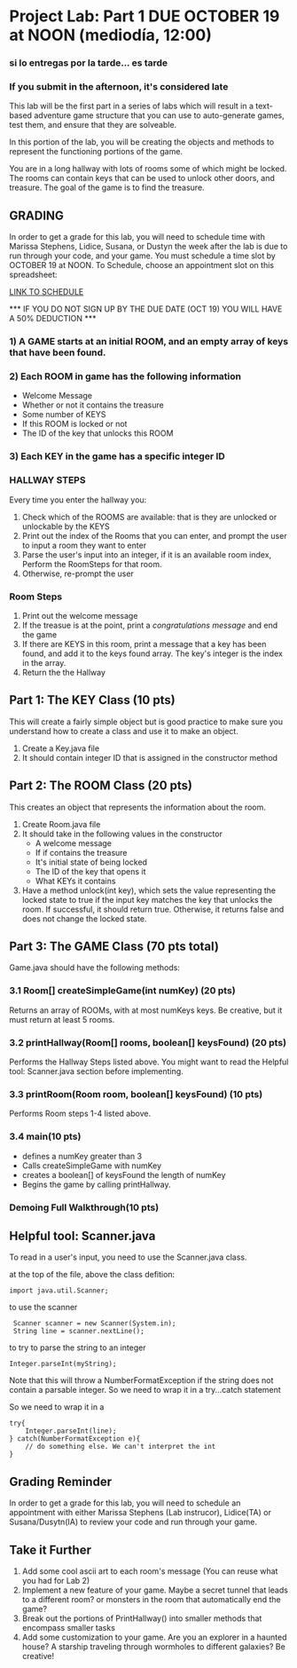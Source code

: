 # Project Lab: Part 1 DUE OCTOBER 19 at NOON (mediodía, 12:00) 

### si lo entregas por la tarde... es tarde
### If you submit in the afternoon, it's considered late

This lab will be the first part in a series of labs which will result in a text-based adventure game structure that you can use to auto-generate games, test them, and ensure that they are solveable. 

In this portion of the lab, you will be creating the objects and methods to represent the functioning portions of the game.

You are in a long hallway with lots of rooms some of which might be locked. The rooms can contain keys that can be used to unlock other doors, and treasure. The goal of the game is to find the treasure. 

## GRADING
In order to get a grade for this lab, you will need to schedule time with Marissa Stephens, Lidice, Susana, or Dustyn the week after the lab is due to run through your code, and your game. You must schedule a time slot by OCTOBER 19 at NOON. To Schedule, choose an appointment slot on this spreadsheet:


[LINK TO SCHEDULE](https://minersutep-my.sharepoint.com/:x:/g/personal/mastephens_utep_edu/EUSe5sQnE05ImfW3DZANmlMBt67FZ8mWge91vzS3tvBvzA)

*** IF YOU DO NOT SIGN UP BY THE DUE DATE (OCT 19) YOU WILL HAVE A 50% DEDUCTION ***

### 1) A GAME starts at an initial ROOM, and an empty array of keys that have been found.

### 2) Each  ROOM in game has the following information
* Welcome Message
* Whether or not it contains the treasure 
* Some number of KEYS
* If this ROOM is locked or not
* The ID of the key that unlocks this ROOM

### 3) Each KEY in the game has a specific integer ID

### HALLWAY STEPS

Every time you enter the hallway you:
1. Check which of the ROOMS are available: that is they are unlocked or unlockable by the KEYS
2. Print out the index of the Rooms that you can enter, and prompt the user to input a room they want to enter
3. Parse the user's input into an integer, if it is an available room index, Perform the RoomSteps for that room.
4. Otherwise, re-prompt the user


### Room Steps
1. Print out the welcome message
2. If the treasue is at the point, print a *congratulations message* and end the game
3. If there are KEYS in this room, print a message that a key has been found, and add it to the keys found array. The key's integer is the index in the array.
4. Return the the Hallway


## Part 1: The KEY Class (10 pts)
This will create a fairly simple object but is good practice to make sure you understand how to create a class and use it to make an object.
1. Create a Key.java file
2. It should contain integer ID that is assigned in the constructor method

## Part 2: The ROOM Class (20 pts)
This creates an object that represents the information about the room. 
1. Create Room.java file
2. It should take in the following values in the constructor
   * A welcome message
   * If if contains the treasure
   * It's initial state of being locked
   * The ID of the key that opens it
   * What KEYs it contains
3. Have a method unlock(int key), which sets the value representing the locked state to true if the input key matches the key that unlocks the room. If successful, it should return true. Otherwise, it returns false and does not change the locked state.


## Part 3: The GAME Class (70 pts total)
Game.java should have the following methods:
### 3.1 Room[] createSimpleGame(int numKey) (20 pts)
Returns an array of ROOMs, with at most numKeys keys. Be creative, but it must return at least 5 rooms.

### 3.2 printHallway(Room[] rooms, boolean[] keysFound) (20 pts)
Performs the Hallway Steps listed above. You might want to read the Helpful tool: Scanner.java section before implementing.

### 3.3 printRoom(Room room, boolean[] keysFound) (10 pts)
Performs Room steps 1-4 listed above. 

### 3.4 main(10 pts)
* defines a numKey greater than 3
* Calls createSimpleGame with numKey
* creates a boolean[] of keysFound the length of numKey
* Begins the game by calling printHallway. 

### Demoing Full Walkthrough(10 pts)

## Helpful tool: Scanner.java 
To read in a user's input, you need to use the Scanner.java class. 

at the top of the file, above the class defition:
```
import java.util.Scanner;
```

to use the scanner
```
 Scanner scanner = new Scanner(System.in);
 String line = scanner.nextLine();
 ```
 to try to parse the string to an integer
 
 ```
 Integer.parseInt(myString);
 ```
 
 Note that this will throw a NumberFormatException if the string does not contain a parsable integer. So we need to wrap it in a try...catch statement
 
 So we need to wrap it in a 
 
 ```
 try{ 
     Integer.parseInt(line);
 } catch(NumberFormatException e){
     // do something else. We can't interpret the int
 }
 ```
## Grading Reminder
In order to get a grade for this lab, you will need to schedule an appointment with either Marissa Stephens (Lab instrucor), Lidice(TA) or Susana/Dusytn(IA) to review your code and run through your game. 

## Take it Further
1. Add some cool ascii art to each room's message (You can reuse what you had for Lab 2)
2. Implement a new feature of your game. Maybe a secret tunnel that leads to a different room? or monsters in the room that automatically end the game?
3. Break out the portions of PrintHallway() into smaller methods that encompass smaller tasks
4. Add some customization to your game. Are you an explorer in a haunted house? A starship traveling through wormholes to different galaxies? Be creative!

